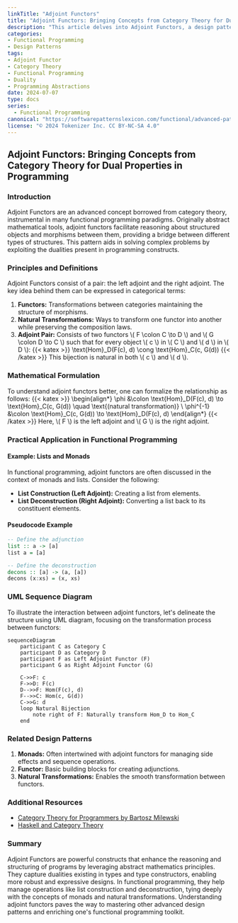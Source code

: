 ```yaml
---
linkTitle: "Adjoint Functors"
title: "Adjoint Functors: Bringing Concepts from Category Theory for Dual Properties in Programming"
description: "This article delves into Adjoint Functors, a design pattern inspired by category theory that captures dual properties in functional programming. It outlines their principles, usage patterns, and examples to shed light on their practical application and advantages."
categories:
- Functional Programming
- Design Patterns
tags:
- Adjoint Functor
- Category Theory
- Functional Programming
- Duality
- Programming Abstractions
date: 2024-07-07
type: docs
series:
  - Functional Programming
canonical: "https://softwarepatternslexicon.com/functional/advanced-patterns/functional-abstractions/adjoint-functors"
license: "© 2024 Tokenizer Inc. CC BY-NC-SA 4.0"
---
```


## Adjoint Functors: Bringing Concepts from Category Theory for Dual Properties in Programming

### Introduction

Adjoint Functors are an advanced concept borrowed from category theory, instrumental in many functional programming paradigms. Originally abstract mathematical tools, adjoint functors facilitate reasoning about structured objects and morphisms between them, providing a bridge between different types of structures. This pattern aids in solving complex problems by exploiting the dualities present in programming constructs.

### Principles and Definitions

Adjoint Functors consist of a pair: the left adjoint and the right adjoint. The key idea behind them can be expressed in categorical terms:

1. **Functors:** Transformations between categories maintaining the structure of morphisms.
2. **Natural Transformations:** Ways to transform one functor into another while preserving the composition laws.
3. **Adjoint Pair:** Consists of two functors \\\( F \colon C \to D \\\) and \\\( G \colon D \to C \\\) such that for every object \\\( c \\\) in \\\( C \\\) and \\\( d \\\) in \\\( D \\\):
   {{< katex >}}
   \text{Hom}_D(F(c), d) \cong \text{Hom}_C(c, G(d))
   {{< /katex >}}
   This bijection is natural in both \\\( c \\\) and \\\( d \\\).

### Mathematical Formulation

To understand adjoint functors better, one can formalize the relationship as follows:
{{< katex >}}
\begin{align*}
\phi &\colon \text{Hom}_D(F(c), d) \to \text{Hom}_C(c, G(d)) \quad \text{(natural transformation)} \\
\phi^{-1} &\colon \text{Hom}_C(c, G(d)) \to \text{Hom}_D(F(c), d)
\end{align*}
{{< /katex >}}
Here, \\\( F \\\) is the left adjoint and \\\( G \\\) is the right adjoint.

### Practical Application in Functional Programming

#### Example: Lists and Monads

In functional programming, adjoint functors are often discussed in the context of monads and lists. Consider the following:

- **List Construction (Left Adjoint):** Creating a list from elements.
- **List Deconstruction (Right Adjoint):** Converting a list back to its constituent elements.

#### Pseudocode Example

```haskell
-- Define the adjunction
list :: a -> [a]
list a = [a]

-- Define the deconstruction
decons :: [a] -> (a, [a])
decons (x:xs) = (x, xs)
```

### UML Sequence Diagram

To illustrate the interaction between adjoint functors, let's delineate the structure using UML diagram, focusing on the transformation process between functors:

```mermaid
sequenceDiagram
    participant C as Category C
    participant D as Category D
    participant F as Left Adjoint Functor (F)
    participant G as Right Adjoint Functor (G)

    C->>F: c
    F->>D: F(c)
    D-->>F: Hom(F(c), d)
    F-->>C: Hom(c, G(d))
    C->>G: d
    loop Natural Bijection
        note right of F: Naturally transform Hom_D to Hom_C
    end
```

### Related Design Patterns

1. **Monads:** Often intertwined with adjoint functors for managing side effects and sequence operations.
2. **Functor:** Basic building blocks for creating adjunctions.
3. **Natural Transformations:** Enables the smooth transformation between functors.

### Additional Resources

- [Category Theory for Programmers by Bartosz Milewski](https://github.com/hmemcpy/milewski-ctfp-pdf)
- [Haskell and Category Theory](https://www.haskell.org/)

### Summary

Adjoint Functors are powerful constructs that enhance the reasoning and structuring of programs by leveraging abstract mathematics principles. They capture dualities existing in types and type constructors, enabling more robust and expressive designs. In functional programming, they help manage operations like list construction and deconstruction, tying deeply with the concepts of monads and natural transformations. Understanding adjoint functors paves the way to mastering other advanced design patterns and enriching one's functional programming toolkit.

